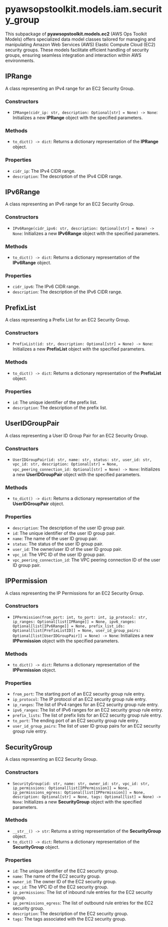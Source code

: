 # pyawsopstoolkit.models.iam.security_group

This subpackage of **pyawsopstoolkit.models.ec2** (AWS Ops Toolkit Models) offers specialized data model classes
tailored for managing and manipulating Amazon Web Services (AWS) Elastic Compute Cloud (EC2) security groups. These
models facilitate efficient handling of security groups, ensuring seamless integration and interaction within AWS
environments.

## IPRange

A class representing an IPv4 range for an EC2 Security Group.

### Constructors

- `IPRange(cidr_ip: str, description: Optional[str] = None) -> None`: Initializes a new **IPRange** object with the
  specified parameters.

### Methods

- `to_dict() -> dict`: Returns a dictionary representation of the **IPRange** object.

### Properties

- `cidr_ip`: The IPv4 CIDR range.
- `description`: The description of the IPv4 CIDR range.

## IPv6Range

A class representing an IPv6 range for an EC2 Security Group.

### Constructors

- `IPv6Range(cidr_ipv6: str, description: Optional[str] = None) -> None`: Initializes a new **IPv6Range** object with
  the specified parameters.

### Methods

- `to_dict() -> dict`: Returns a dictionary representation of the **IPv6Range** object.

### Properties

- `cidr_ipv6`: The IPv6 CIDR range.
- `description`: The description of the IPv6 CIDR range.

## PrefixList

A class representing a Prefix List for an EC2 Security Group.

### Constructors

- `PrefixList(id: str, description: Optional[str] = None) -> None`: Initializes a new **PrefixList** object with the
  specified parameters.

### Methods

- `to_dict() -> dict`: Returns a dictionary representation of the **PrefixList** object.

### Properties

- `id`: The unique identifier of the prefix list.
- `description`: The description of the prefix list.

## UserIDGroupPair

A class representing a User ID Group Pair for an EC2 Security Group.

### Constructors

- `UserIDGroupPair(id: str, name: str, status: str, user_id: str, vpc_id: str, description: Optional[str] = None, vpc_peering_connection_id: Optional[str] = None) -> None`:
  Initializes a new **UserIDGroupPair** object with the specified parameters.

### Methods

- `to_dict() -> dict`: Returns a dictionary representation of the **UserIDGroupPair** object.

### Properties

- `description`: The description of the user ID group pair.
- `id`: The unique identifier of the user ID group pair.
- `name`: The name of the user ID group pair.
- `status`: The status of the user ID group pair.
- `user_id`: The owner/user ID of the user ID group pair.
- `vpc_id`: The VPC ID of the user ID group pair.
- `vpc_peering_connection_id`: The VPC peering connection ID of the user ID group pair.

## IPPermission

A class representing the IP Permissions for an EC2 Security Group.

### Constructors

- `IPPermission(from_port: int, to_port: int, ip_protocol: str, ip_ranges: Optional[list[IPRange]] = None, ipv6_ranges: Optional[list[IPv6Range]] = None, prefix_list_ids: Optional[list[PrefixListID]] = None, user_id_group_pairs: Optional[list[UserIDGroupPair]] = None) -> None`:
  Initializes a new **IPPermission** object with the specified parameters.

### Methods

- `to_dict() -> dict`: Returns a dictionary representation of the **IPPermission** object.

### Properties

- `from_port`: The starting port of an EC2 security group rule entry.
- `ip_protocol`: The IP protocol of an EC2 security group rule entry.
- `ip_ranges`: The list of IPv4 ranges for an EC2 security group rule entry.
- `ipv6_ranges`: The list of IPv6 ranges for an EC2 security group rule entry.
- `prefix_lists`: The list of prefix lists for an EC2 security group rule entry.
- `to_port`: The ending port of an EC2 security group rule entry.
- `user_id_group_pairs`: The list of user ID group pairs for an EC2 security group rule entry.

## SecurityGroup

A class representing an EC2 Security Group.

### Constructors

- `SecurityGroup(id: str, name: str, owner_id: str, vpc_id: str, ip_permissions: Optional[list[IPPermission]] = None, ip_permissions_egress: Optional[list[IPPermission]] = None, description: Optional[str] = None, tags: Optional[list] = None) -> None`:
  Initializes a new **SecurityGroup** object with the specified parameters.

### Methods

- `__str__() -> str`: Returns a string representation of the **SecurityGroup** object.
- `to_dict() -> dict`: Returns a dictionary representation of the **SecurityGroup** object.

### Properties

- `id`: The unique identifier of the EC2 security group.
- `name`: The name of the EC2 security group.
- `owner_id`: The owner ID of the EC2 security group.
- `vpc_id`: The VPC ID of the EC2 security group.
- `ip_permissions`: The list of inbound rule entries for the EC2 security group.
- `ip_permissions_egress`: The list of outbound rule entries for the EC2 security group.
- `description`: The description of the EC2 security group.
- `tags`: The tags associated with the EC2 security group.